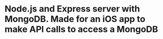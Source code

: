 # Node.js and Express server with MongoDB. Made for an iOS app to make API calls to access a MongoDB
